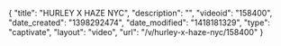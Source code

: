 {
    "title": "HURLEY X HAZE NYC",
    "description": "",
    "videoid": "158400",
    "date_created": "1398292474",
    "date_modified": "1418181329",
    "type": "captivate",
    "layout": "video",
    "url": "\/v\/hurley-x-haze-nyc\/158400"
}